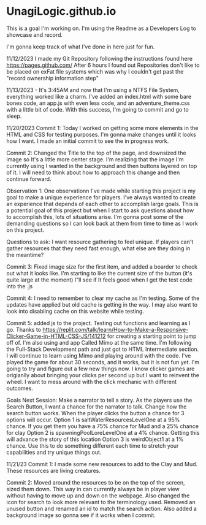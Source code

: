 # UnagiLogic.github.io
This is a goal I'm working on. I'm using the Readme as a Developers Log to showcase and record.

I'm gonna keep track of what I've done in here just for fun.

11/12/2023
I made my Git Repository following the instructions found here https://pages.github.com/
After 6 hours I found out Repositories don't like to be placed on exFat file systems
which was why I couldn't get past the "record ownership information step"

11/13/2023 - It's 3:45AM and now that I'm using a NTFS File System, everything worked like a charm. I've added an index.html with some bare bones code, an app.js with even less code, and an adventure_theme.css with a little bit of code. With this success, I'm going to commit and go to sleep.

11/20/2023
Commit 1: Today I worked on getting some more elements in the HTML and CSS for testing purposes. I'm gonna make changes until it looks how I want. I made an initial commit to see the in progress work. 

Commit 2: Changed the Title to the top of the page, and downsized the image so It's a little more center stage. I'm realizing that the image I'm currently using I wanted in the background and then buttons layered on top of it. I will need to think about how to approach this change and then continue forward.

Observation 1: One observationn I've made while starting this project is my goal to make a unique experience for players. I've always wanted to create an experience that depends of each other to accomplish large goals. This is a potential goal of this project but when I start to ask questions about how to accomplish this, lots of situations arise. I'm gonna post some of the demanding questions so I can look back at them from time to time as I work on this project.

Questions to ask:
I want resource gathering to feel unique. If players can't gather resources that they need fast enough, what else are they doing in the meantime?

Commit 3: Fixed image size for the first item, and added a boarder to check out what it looks like. I'm starting to like the current size of the button (it's quite large at the moment) I"ll see if It feels good when I get the test code into the .js

Commit 4: I need to remember to clear my cache as I'm testing. Some of the updates have applied but old cache is getting in the way. I may also want to look into disabling cache on this website while testing.

Commit 5: added js to the project. Testing out functions and learning as I go. Thanks to https://replit.com/talk/learn/How-to-Make-a-Responsive-Clicker-Game-in-HTML-CSS-JS/141212 for creating a starting point to jump off of. I'm also using and app Called Mimo at the same time. I'm following the Full-Stack Development path and just got to HTML Intermediate section. I will continue to learn using Mimo and playing around with the code. I've played the game for about 30 seconds, and it works, but it is not fun yet. I'm going to try and figure out a few new things now. I know clicker games are origianlly about bringing your clicks per second up but I want to reinvent the wheel. I want to mess around with the click mechanic with different outcomes.

Goals Next Session: 
Make a narrator to tell a story. As the players use the Search Button, I want a chance for the narrator to talk.
Change how the search button works. When the player clicks the button a chance for 3 options will occur. 
Option 1 is saltWaterResourcesLevelOne at a 95% chance. If you get them you have a 75% chance for Mud and a 25% chance for clay
Option 2 is spawningPoolLoreLevelOne at a 4% chance. Getting this will advance the story of this location
Option 3 is weirdObject1 at a 1% chance. Use this to do something different each time to stretch your capabilities and try unique things out.

11/21/23
Commit 1: I made some new resources to add to the Clay and Mud. These resources are living creatures.

Commit 2: Moved around the resources to be on the top of the screen, sized them down. This way in can currently always be in player view without having to move up and down on the webpage. Also changed the icon for search to look more relevant to the terminology used. Removed an unused button and renamed an id to match the search action. Also added a background image so gonna see if it works when I commit.